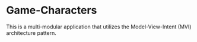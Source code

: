 # Game-Characters

This is a multi-modular application that utilizes the Model-View-Intent (MVI) architecture pattern. 
